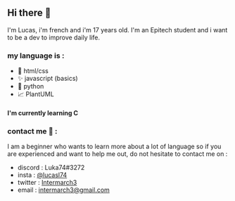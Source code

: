 ## Hi there 👋

I'm Lucas, i'm french and i'm 17 years old.
I'm an Epitech student and 
i want to be a dev to improve daily life.

### my language is :
- 🔗 html/css 
- ✨ javascript (basics)
- 🐍 python
- 📈 PlantUML  
#### I'm currently learning C

### contact me 📧 :
I am a beginner who wants to learn more about a lot of language so if you are experienced and want to help me out,
do not hesitate to contact me on : 
* discord : Luka74#3272
* insta : [@lucasl74](https://www.instagram.com/lucasl74/)
* twitter : [Intermarch3](https://www.twitter.com/intermarch3/)
* email : [intermarch3@gmail.com](mailto:intermarch3@gmail.com)
